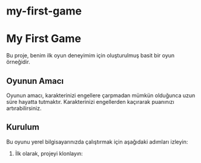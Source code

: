 # my-first-game
# My First Game

Bu proje, benim ilk oyun deneyimim için oluşturulmuş basit bir oyun örneğidir.

## Oyunun Amacı
Oyunun amacı, karakterinizi engellere çarpmadan mümkün olduğunca uzun süre hayatta tutmaktır. Karakterinizi engellerden kaçırarak puanınızı artırabilirsiniz.

## Kurulum
Bu oyunu yerel bilgisayarınızda çalıştırmak için aşağıdaki adımları izleyin:

1. İlk olarak, projeyi klonlayın:

